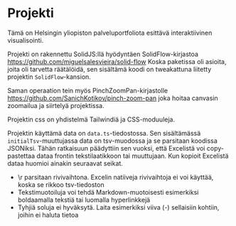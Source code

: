 # Projekti

Tämä on Helsingin yliopiston palveluportfoliota esittävä interaktiivinen visualisointi.

Projekti on rakennettu SolidJS:llä hyödyntäen SolidFlow-kirjastoa https://github.com/miguelsalesvieira/solid-flow Koska paketissa oli asioita, joita oli tarvetta räätälöidä, sen sisältämä koodi on tweakattuna liitetty projektin `SolidFlow`-kansion.

Saman operaation tein myös PinchZoomPan-kirjastolle https://github.com/SanichKotikov/pinch-zoom-pan joka hoitaa canvasin zoomailua ja siirtelyä projektissa.

Projektin css on yhdistelmä Tailwindiä ja CSS-moduuleja.

Projektin käyttämä data on `data.ts`-tiedostossa. Sen sisältämässä `initialTsv`-muuttujassa data on tsv-muodossa ja se parsitaan koodissa JSONiksi. Tähän ratkaisuun päädyttiin sen vuoksi, että Excelistä voi copy-pastettaa dataa frontin tekstilaatikkoon tai muuttujaan. Kun kopioit Excelistä dataa huomioi ainakin seuraavat seikat.

- \r parsitaan rivivaihtona. Excelin natiiveja rivivaihtoja ei voi käyttää, koska se rikkoo tsv-tiedoston
- Tekstimuotoiluja voi tehdä Markdown-muotoisesti esimerkiksi boldaamalla tekstiä tai luomalla hyperlinkkejä
- Tyhjiä soluja ei hyväksytä. Laita esimerkiksi viiva (-) sellaisiin kohtiin, joihin ei haluta tietoa
